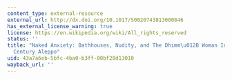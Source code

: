 ```yaml
---
content_type: external-resource
external_url: http://dx.doi.org/10.1017/S0020743813000846
has_external_license_warning: true
license: https://en.wikipedia.org/wiki/All_rights_reserved
status: ''
title: "Naked Anxiety: Bathhouses, Nudity, and The Dhimm\u012B Woman In 18th\u2013\
  Century Aleppo"
uid: 43a7a6eb-5bfc-4ba0-b3ff-00bf28d13010
wayback_url: ''
---
```


